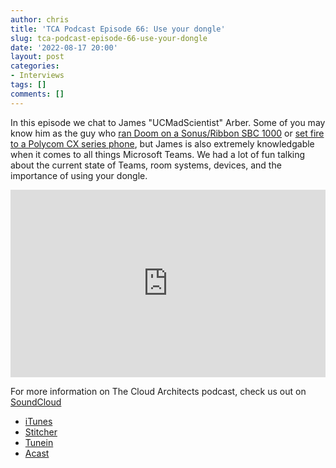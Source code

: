 ```yaml
---
author: chris
title: 'TCA Podcast Episode 66: Use your dongle'
slug: tca-podcast-episode-66-use-your-dongle
date: '2022-08-17 20:00'
layout: post
categories:
- Interviews
tags: []
comments: []
---
```

In this episode we chat to James "UCMadScientist" Arber. Some of you may know him as the guy who [ran Doom on a Sonus/Ribbon SBC 1000](https://www.ucmadscientist.com/running-doom-on-a-teams-isdn-gateway/) or [set fire to a Polycom CX series phone](https://www.ucmadscientist.com/teams-3pip-phones-getting-the-wrong-dial-plan/), but James is also extremely knowledgable when it comes to all things Microsoft Teams. We had a lot of fun talking about the current state of Teams, room systems, devices, and the importance of using your dongle.

<p><iframe width="100%" height="300" scrolling="no" frameborder="no" allow="autoplay" src="https://w.soundcloud.com/player/?url=https%3A//api.soundcloud.com/tracks/1326165919&color=%23ff5500&auto_play=false&hide_related=false&show_comments=true&show_user=true&show_reposts=false&show_teaser=true&visual=true"></iframe></p>

For more information on The Cloud Architects podcast, check us out on [SoundCloud](https://soundcloud.com/thecloudarchitects/)

*   [iTunes](https://itunes.apple.com/us/podcast/the-cloud-architects-podcast/id1264479296?mt=2)
*   [Stitcher](https://www.stitcher.com/podcast/the-cloud-architects/the-cloud-achitects)
*   [Tunein](https://tunein.com/radio/The-Cloud-Architects-Podcast-p1026315/)
*   [Acast](https://www.acast.com/thecloudarchitectspodcast)
